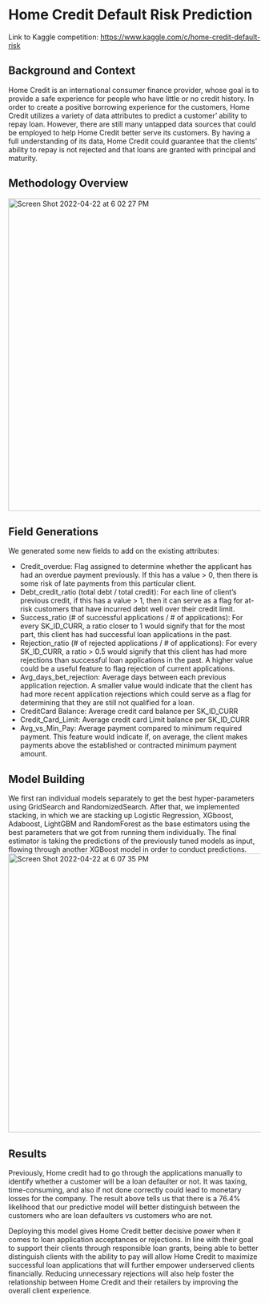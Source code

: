 # Home Credit Default Risk Prediction
Link to Kaggle competition: https://www.kaggle.com/c/home-credit-default-risk

## Background and Context
Home Credit is an international consumer finance provider, whose goal is to provide a safe experience for people who have little or no credit history. In order to create a positive borrowing experience for the customers, Home Credit utilizes a variety of data attributes to predict a customer’ ability to repay loan. However, there are still many untapped data sources that could be employed to help Home Credit better serve its customers. By having a full understanding of its data, Home Credit could guarantee that the clients’ ability to repay is not rejected and that loans are granted with principal and maturity.

## Methodology Overview
<img width="624" alt="Screen Shot 2022-04-22 at 6 02 27 PM" src="https://user-images.githubusercontent.com/77939423/164815453-0af69366-53c0-4307-988f-d19e2bbd0aa9.png">

## Field Generations
We generated some new fields to add on the existing attributes:
- Credit_overdue: Flag assigned to determine whether the applicant has had an overdue payment previously. If this has a value > 0, then there is some risk of late payments from this particular client.
- Debt_credit_ratio (total debt / total credit): For each line of client’s previous credit, if this has a value > 1, then it can serve as a flag for at-risk customers that have incurred debt well over their credit limit.
- Success_ratio (# of successful applications / # of applications): For every SK_ID_CURR, a ratio closer to 1 would signify that for the most part, this client has had successful loan applications in the past.
- Rejection_ratio (# of rejected applications / # of applications): For every SK_ID_CURR, a ratio > 0.5 would signify that this client has had more rejections than successful loan applications in the past. A higher value could be a useful feature to flag rejection of current applications.
- Avg_days_bet_rejection: Average days between each previous application rejection. A smaller value would indicate that the client has had more recent application rejections which could serve as a flag for determining that they are still not qualified for a loan.
- CreditCard Balance: Average credit card balance per SK_ID_CURR
- Credit_Card_Limit: Average credit card Limit balance per SK_ID_CURR
- Avg_vs_Min_Pay: Average payment compared to minimum required payment. This feature would indicate if, on average, the client makes payments above the established or contracted minimum payment amount.

## Model Building
We first ran individual models separately to get the best hyper-parameters using GridSearch and RandomizedSearch. After that, we implemented stacking, in which we are stacking up Logistic Regression, XGboost, Adaboost, LightGBM and RandomForest as the base estimators using the best parameters that we got from running them individually. The final estimator is taking the predictions of the previously tuned models as input, flowing through another XGBoost model in order to conduct predictions.
<img width="557" alt="Screen Shot 2022-04-22 at 6 07 35 PM" src="https://user-images.githubusercontent.com/77939423/164815837-309ae1f4-5276-41ab-8c39-3f055752d191.png">

## Results
Previously, Home credit had to go through the applications manually to identify whether a customer will be a loan defaulter or not. It was taxing, time-consuming, and also if not done correctly could lead to monetary losses for the company. The result above tells us that there is a 76.4% likelihood that our predictive model will better distinguish between the customers who are loan defaulters vs customers who are not.

Deploying this model gives Home Credit better decisive power when it comes to loan application acceptances or rejections. In line with their goal to support their clients through responsible loan grants, being able to better distinguish clients with the ability to pay will allow Home Credit to
maximize successful loan applications that will further empower underserved clients financially. Reducing unnecessary rejections will also help foster the relationship between Home Credit and their retailers by improving the overall client experience.

